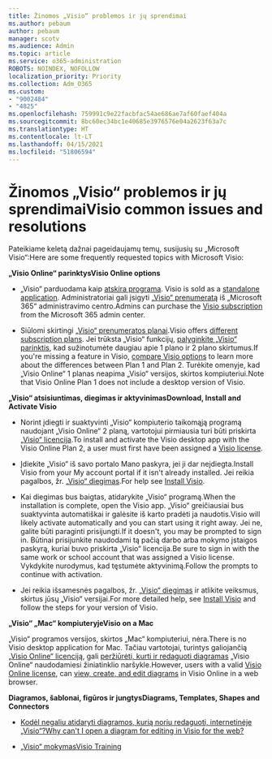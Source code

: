```yaml
---
title: Žinomos „Visio“ problemos ir jų sprendimai
ms.author: pebaum
author: pebaum
manager: scotv
ms.audience: Admin
ms.topic: article
ms.service: o365-administration
ROBOTS: NOINDEX, NOFOLLOW
localization_priority: Priority
ms.collection: Adm_O365
ms.custom:
- "9002484"
- "4825"
ms.openlocfilehash: 759991c9e22facbfac54ae686ae7af60faef404a
ms.sourcegitcommit: 8bc60ec34bc1e40685e3976576e04a2623f63a7c
ms.translationtype: HT
ms.contentlocale: lt-LT
ms.lasthandoff: 04/15/2021
ms.locfileid: "51806594"
---
```

# <a name="visio-common-issues-and-resolutions"></a><span data-ttu-id="9e2e6-102">Žinomos „Visio“ problemos ir jų sprendimai</span><span class="sxs-lookup"><span data-stu-id="9e2e6-102">Visio common issues and resolutions</span></span>

<span data-ttu-id="9e2e6-103">Pateikiame keletą dažnai pageidaujamų temų, susijusių su „Microsoft Visio“:</span><span class="sxs-lookup"><span data-stu-id="9e2e6-103">Here are some frequently requested topics with Microsoft Visio:</span></span>

<span data-ttu-id="9e2e6-104">**„Visio Online“ parinktys**</span><span class="sxs-lookup"><span data-stu-id="9e2e6-104">**Visio Online options**</span></span>

- <span data-ttu-id="9e2e6-105">„Visio“ parduodama kaip [atskira programa](https://products.office.com/visio/flowchart-software). </span><span class="sxs-lookup"><span data-stu-id="9e2e6-105">Visio is sold as a [standalone application](https://products.office.com/visio/flowchart-software).</span></span> <span data-ttu-id="9e2e6-106">Administratoriai gali įsigyti [„Visio“ prenumeratą](https://docs.microsoft.com/alchemyinsights/purchase-visio-subscription) iš „Microsoft 365“ administravimo centro.</span><span class="sxs-lookup"><span data-stu-id="9e2e6-106">Admins can purchase the [Visio subscription](https://docs.microsoft.com/alchemyinsights/purchase-visio-subscription) from the Microsoft 365 admin center.</span></span>

- <span data-ttu-id="9e2e6-107">Siūlomi skirtingi [„Visio“ prenumeratos planai](https://products.office.com/visio/microsoft-visio-plans-and-pricing-compare-visio-options).</span><span class="sxs-lookup"><span data-stu-id="9e2e6-107">Visio offers [different subscription plans](https://products.office.com/visio/microsoft-visio-plans-and-pricing-compare-visio-options).</span></span> <span data-ttu-id="9e2e6-108">Jei trūksta „Visio“ funkcijų, [palyginkite „Visio“ parinktis](https://products.office.com/visio/microsoft-visio-plans-and-pricing-compare-visio-options), kad sužinotumėte daugiau apie 1 plano ir 2 plano skirtumus.</span><span class="sxs-lookup"><span data-stu-id="9e2e6-108">If you're missing a feature in Visio, [compare Visio options](https://products.office.com/visio/microsoft-visio-plans-and-pricing-compare-visio-options) to learn more about the differences between Plan 1 and Plan 2.</span></span>  <span data-ttu-id="9e2e6-109">Turėkite omenyje, kad „Visio Online“ 1 planas neapima „Visio“ versijos, skirtos kompiuteriui.</span><span class="sxs-lookup"><span data-stu-id="9e2e6-109">Note that Visio Online Plan 1 does not include a desktop version of Visio.</span></span>

<span data-ttu-id="9e2e6-110">**„Visio“ atsisiuntimas, diegimas ir aktyvinimas**</span><span class="sxs-lookup"><span data-stu-id="9e2e6-110">**Download, Install and Activate Visio**</span></span>

- <span data-ttu-id="9e2e6-111">Norint įdiegti ir suaktyvinti „Visio“ kompiuterio taikomąją programą naudojant „Visio Online“ 2 planą, vartotojui pirmiausia turi būti priskirta [„Visio“ licencija](https://docs.microsoft.com/microsoft-365/admin/add-users/add-users).</span><span class="sxs-lookup"><span data-stu-id="9e2e6-111">To install and activate the Visio desktop app with the Visio Online Plan 2, a user must first have been assigned a [Visio license](https://docs.microsoft.com/microsoft-365/admin/add-users/add-users).</span></span>

- <span data-ttu-id="9e2e6-112">Įdiekite „Visio“ iš savo portalo Mano paskyra, jei ji dar neįdiegta.</span><span class="sxs-lookup"><span data-stu-id="9e2e6-112">Install Visio from your My account portal if it isn't already installed.</span></span> <span data-ttu-id="9e2e6-113">Jei reikia pagalbos, žr. [„Visio“ diegimas](https://support.office.com/article/f98f21e3-aa02-4827-9167-ddab5b025710).</span><span class="sxs-lookup"><span data-stu-id="9e2e6-113">For help see [Install Visio](https://support.office.com/article/f98f21e3-aa02-4827-9167-ddab5b025710).</span></span>

- <span data-ttu-id="9e2e6-114">Kai diegimas bus baigtas, atidarykite „Visio“ programą.</span><span class="sxs-lookup"><span data-stu-id="9e2e6-114">When the installation is complete, open the Visio app.</span></span> <span data-ttu-id="9e2e6-115">„Visio“ greičiausiai bus suaktyvinta automatiškai ir galėsite iš karto pradėti ja naudotis.</span><span class="sxs-lookup"><span data-stu-id="9e2e6-115">Visio will likely activate automatically and you can start using it right away.</span></span> <span data-ttu-id="9e2e6-116">Jei ne, galite būti paraginti prisijungti.</span><span class="sxs-lookup"><span data-stu-id="9e2e6-116">If it doesn't, you may be prompted to sign in.</span></span> <span data-ttu-id="9e2e6-117">Būtinai prisijunkite naudodami tą pačią darbo arba mokymo įstaigos paskyrą, kuriai buvo priskirta „Visio“ licencija.</span><span class="sxs-lookup"><span data-stu-id="9e2e6-117">Be sure to sign in with the same work or school account that was assigned a Visio license.</span></span> <span data-ttu-id="9e2e6-118">Vykdykite nurodymus, kad tęstumėte aktyvinimą.</span><span class="sxs-lookup"><span data-stu-id="9e2e6-118">Follow the prompts to continue with activation.</span></span>

- <span data-ttu-id="9e2e6-119">Jei reikia išsamesnės pagalbos, žr. [„Visio“ diegimas](https://support.office.com/article/f98f21e3-aa02-4827-9167-ddab5b025710) ir atlikite veiksmus, skirtus jūsų „Visio“ versijai.</span><span class="sxs-lookup"><span data-stu-id="9e2e6-119">For more detailed help, see [Install Visio](https://support.office.com/article/f98f21e3-aa02-4827-9167-ddab5b025710) and follow the steps for your version of Visio.</span></span>

<span data-ttu-id="9e2e6-120">**„Visio“ „Mac“ kompiuteryje**</span><span class="sxs-lookup"><span data-stu-id="9e2e6-120">**Visio on a Mac**</span></span>

<span data-ttu-id="9e2e6-121">„Visio“ programos versijos, skirtos „Mac“ kompiuteriui, nėra.</span><span class="sxs-lookup"><span data-stu-id="9e2e6-121">There is no Visio desktop application for Mac.</span></span> <span data-ttu-id="9e2e6-122">Tačiau vartotojai, turintys galiojančią [„Visio Online“ licenciją](https://docs.microsoft.com/microsoft-365/admin/add-users/add-users), gali [peržiūrėti, kurti ir redaguoti diagramas](https://support.office.com/article/06f04845-91b8-4e8f-881f-a43c970735fc) „Visio Online“ naudodamiesi žiniatinklio naršykle.</span><span class="sxs-lookup"><span data-stu-id="9e2e6-122">However, users with a valid [Visio Online license](https://docs.microsoft.com/microsoft-365/admin/add-users/add-users), can [view, create, and edit diagrams](https://support.office.com/article/06f04845-91b8-4e8f-881f-a43c970735fc) in Visio Online in a web browser.</span></span>

<span data-ttu-id="9e2e6-123">**Diagramos, šablonai, figūros ir jungtys**</span><span class="sxs-lookup"><span data-stu-id="9e2e6-123">**Diagrams, Templates, Shapes and Connectors**</span></span>

- [<span data-ttu-id="9e2e6-124">Kodėl negaliu atidaryti diagramos, kurią noriu redaguoti, internetinėje „Visio“?</span><span class="sxs-lookup"><span data-stu-id="9e2e6-124">Why can't I open a diagram for editing in Visio for the web?</span></span>](https://support.microsoft.com/office/ea4a23d3-21d3-4878-945e-cf1be4140357)

- [<span data-ttu-id="9e2e6-125">„Visio“ mokymas</span><span class="sxs-lookup"><span data-stu-id="9e2e6-125">Visio Training</span></span>](https://support.office.com/article/visio-training-e058bcfa-1d90-4653-afc6-e84d54cf94a6)
